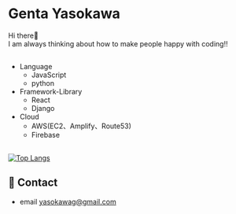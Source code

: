 # Genta Yasokawa
Hi there👋<br/>
I am always thinking about how to make people happy with coding!!<br/>
## 
- Language
  - JavaScript
  - python
- Framework-Library
  - React
  - Django
- Cloud
  - AWS(EC2、Amplify、Route53)
  - Firebase

##
[![Top Langs](https://github-readme-stats.vercel.app/api/top-langs/?username=kiki-jiji01&layout=compact)](https://github.com/kiki-jiji01/github-readme-stats)
## 📧 Contact
- email yasokawag@gmail.com
<!--
**kiki-jiji01/kiki-jiji01** is a ✨ _special_ ✨ repository because its `README.md` (this file) appears on your GitHub profile.

Here are some ideas to get you started:

- 🔭 I’m currently working on ...
- 🌱 I’m currently learning ...
- 👯 I’m looking to collaborate on ...
- 🤔 I’m looking for help with ...
- 💬 Ask me about ...
- 📫 How to reach me: ...
- 😄 Pronouns: ...
- ⚡ Fun fact: ...
-->
